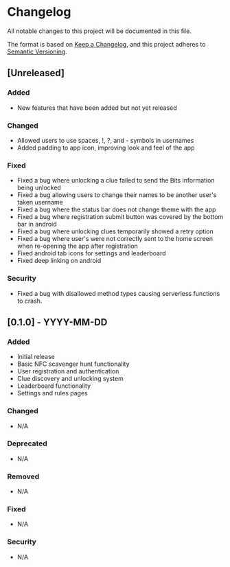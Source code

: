 # Changelog

All notable changes to this project will be documented in this file.

The format is based on [Keep a Changelog](https://keepachangelog.com/en/1.0.0/),
and this project adheres to [Semantic Versioning](https://semver.org/spec/v2.0.0.html).

## [Unreleased]

### Added

- New features that have been added but not yet released

### Changed

- Allowed users to use spaces, !, ?, and - symbols in usernames
- Added padding to app icon, improving look and feel of the app

### Fixed

- Fixed a bug where unlocking a clue failed to send the Bits information being unlocked
- Fixed a bug allowing users to change their names to be another user's taken username
- Fixed a bug where the status bar does not change theme with the app
- Fixed a bug where registration submit button was covered by the bottom bar in android
- Fixed a bug where unlocking clues temporarily showed a retry option
- Fixed a bug where user's were not correctly sent to the home screen when re-opening the app after registration
- Fixed android tab icons for settings and leaderboard
- Fixed deep linking on android

### Security

- Fixed a bug with disallowed method types causing serverless functions to crash.

## [0.1.0] - YYYY-MM-DD

### Added

- Initial release
- Basic NFC scavenger hunt functionality
- User registration and authentication
- Clue discovery and unlocking system
- Leaderboard functionality
- Settings and rules pages

### Changed

- N/A

### Deprecated

- N/A

### Removed

- N/A

### Fixed

- N/A

### Security

- N/A
